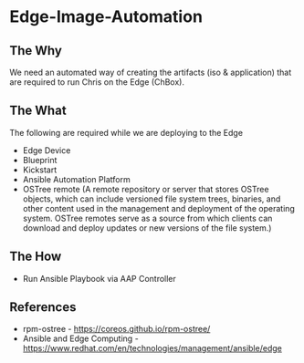 # Edge-Image-Automation

## The Why

We need an automated way of creating the artifacts (iso & application) that are required to run Chris on the Edge (ChBox). 



## The What 

The following are required while we are deploying to the Edge 

* Edge Device
* Blueprint
* Kickstart
* Ansible Automation Platform
* OSTree remote (A remote repository or server that stores OSTree objects, which can include versioned file system trees, binaries, and other content used in the management and deployment of the operating system. OSTree remotes serve as a source from which clients can download and deploy updates or new versions of the file system.)


## The How 

* Run Ansible Playbook via AAP Controller


## References 

* rpm-ostree - https://coreos.github.io/rpm-ostree/
* Ansible and Edge Computing - https://www.redhat.com/en/technologies/management/ansible/edge
